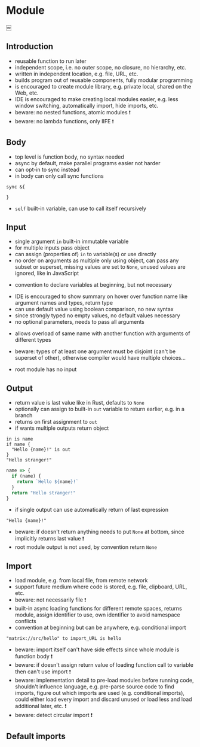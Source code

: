 # Module


￼
## Introduction

- reusable function to run later
- independent scope, i.e. no outer scope, no closure, no hierarchy, etc.
- written in independent location, e.g. file, URL, etc.
- builds program out of reusable components, fully modular programming
- is encouraged to create module library, e.g. private local, shared on the Web, etc.
- IDE is encouraged to make creating local modules easier, e.g. less window switching, automatically import, hide imports, etc.
- beware: no nested functions, atomic modules ❗️
- beware: no lambda functions, only IIFE ❗️

<!-- todo: good idea to not have closure? Needs to pass variables down through long function chain to use in nested function... -->

<!-- todo: how declares method in object? can't, can only import like in top-level... -->



## Body

- top level is function body, no syntax needed
- async by default, make parallel programs easier not harder
- can opt-in to sync instead
- in body can only call sync functions

```
sync &{

}
```

<!-- todo: fix remove syntax for sync function body in top level -->
- `self` built-in variable, can use to call itself recursively



## Input

- single argument `in` built-in immutable variable
- for multiple inputs pass object
- can assign (properties of) `in` to variable(s) or use directly
- no order on arguments as multiple only using object, can pass any subset or superset, missing values are set to `None`, unused values are ignored, like in JavaScript
<!-- todo: good idea to allow sub-/superset with loose coupling -->
- convention to declare variables at beginning, but not necessary
<!-- todo: to find accepted arguments parser needs to find all mentions of `in` and catalog the extracted variables, how to check if constructs object earlier into variable and passes variable, too difficult? -->
<!-- todo: mandatory / optional arguments -->
- IDE is encouraged to show summary on hover over function name like argument names and types, return type
- can use default value using boolean comparison, no new syntax
- since strongly typed no empty values, no default values necessary
- no optional parameters, needs to pass all arguments
<!-- todo: variadic arguments, rest parameters? for arbitrarily many parameters, e.g. add, join, etc.
what would parameter become? List, object?
can use multiple, matches greedily (longest possible match), like in TypeScript variadic tuple types?
-->
- allows overload of same name with another function with arguments of different types
<!-- todo: good idea? -->
- beware: types of at least one argument must be disjoint (can't be superset of other), otherwise compiler would have multiple choices...
<!-- todo: enough to guarantee that choices for compiler are unambiguous? -->
- root module has no input



## Output

- return value is last value like in Rust, defaults to `None`
- optionally can assign to built-in `out` variable to return earlier, e.g. in a branch
- returns on first assignment to `out`
- if wants multiple outputs return object

```
in is name
if name {
  "Hello {name}!" is out
}
"Hello stranger!"
```

```js
name => {
  if (name) {
    return `Hello ${name}!`
  }
  return "Hello stranger!" 
}
```

- if single output can use automatically return of last expression

```￼
"Hello {name}!"
```

- beware: if doesn't return anything needs to put `None` at bottom, since implicitly returns last value ❗️
- root module output is not used, by convention return `None`



## Import

- load module, e.g. from local file, from remote network
- support future medium where code is stored, e.g. file, clipboard, URL, etc.
- beware: not necessarily file ❗️
- built-in async loading functions for different remote spaces, returns module, assign identifier to use, own  identifier to avoid namespace conflicts
- convention at beginning but can be anywhere, e.g. conditional import

```
"matrix://src/hello" to import_URL is hello
```

- beware: import itself can't have side effects since whole module is function body ❗️
- beware: if doesn't assign return value of loading function call to variable then can't use import ❗️
- beware: implementation detail to pre-load modules before running code, shouldn't influence language, e.g. pre-parse source code to find imports, figure out which imports are used (e.g. conditional imports), could either load every import and discard unused or load less and load additional later, etc. ❗️
- beware: detect circular import ❗️



## Default imports

<!-- todo: what is imported by default? e.g. built-in data type objects?
how is it determined? e.g. via a config, via version number? -->
